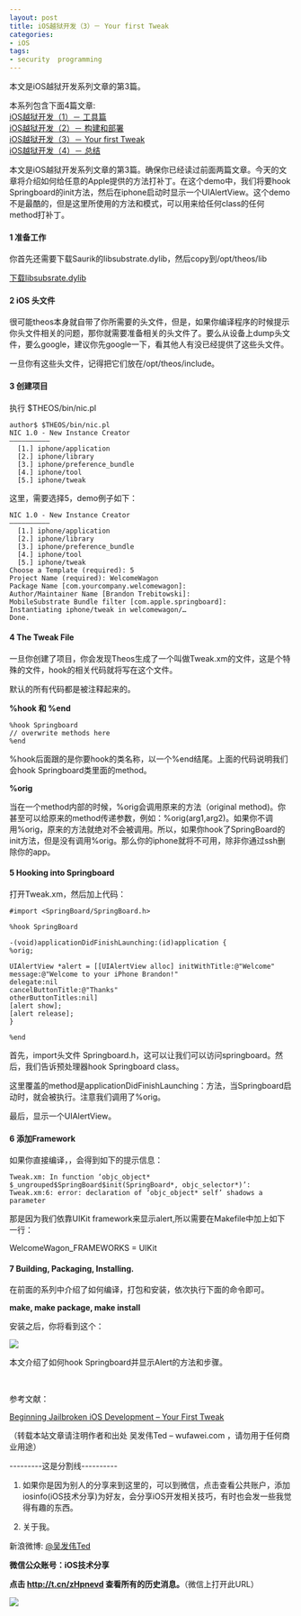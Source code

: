 ```yaml
---
layout: post  
title: iOS越狱开发（3）－ Your first Tweak  
categories:  
- iOS  
tags:    
- security  programming
---   
```

 

本文是iOS越狱开发系列文章的第3篇。

本系列包含下面4篇文章:  
[iOS越狱开发（1）－ 工具篇](http://wufawei.com/2013/08/iOS-jailbroken-programming-1/)        
[iOS越狱开发（2）－ 构建和部署 ](http://wufawei.com/2013/08/iOS-jailbroken-programming-2/)  
[iOS越狱开发（3）－ Your first Tweak](http://wufawei.com/2013/08/iOS-jailbroken-programming-3/)   
[iOS越狱开发（4）－ 总结](http://wufawei.com/2013/08/iOS-jailbroken-programming-4/)



本文是iOS越狱开发系列文章的第3篇。确保你已经读过前面两篇文章。今天的文章将介绍如何给任意的Apple提供的方法打补丁。在这个demo中，我们将要hook Springboard的init方法，然后在iphone启动时显示一个UIAlertView。这个demo不是最酷的，但是这里所使用的方法和模式，可以用来给任何class的任何method打补丁。

#### **1 准备工作**

你首先还需要下载Saurik的libsubstrate.dylib，然后copy到/opt/theos/lib

[下载libsubsrate.dylib](http://www.mediafire.com/?2upm53uzzj0488u)

#### **2 iOS 头文件**

很可能theos本身就自带了你所需要的头文件，但是，如果你编译程序的时候提示你头文件相关的问题，那你就需要准备相关的头文件了。要么从设备上dump头文件，要么google，建议你先google一下，看其他人有没已经提供了这些头文件。

一旦你有这些头文件，记得把它们放在/opt/theos/include。

#### **3 创建项目**

执行
$THEOS/bin/nic.pl

    author$ $THEOS/bin/nic.pl
    NIC 1.0 - New Instance Creator
    ——————————
      [1.] iphone/application
      [2.] iphone/library
      [3.] iphone/preference_bundle
      [4.] iphone/tool
      [5.] iphone/tweak


这里，需要选择5，demo例子如下：

    NIC 1.0 - New Instance Creator
    ——————————
      [1.] iphone/application
      [2.] iphone/library
      [3.] iphone/preference_bundle
      [4.] iphone/tool
      [5.] iphone/tweak
    Choose a Template (required): 5
    Project Name (required): WelcomeWagon 
    Package Name [com.yourcompany.welcomewagon]: 
    Author/Maintainer Name [Brandon Trebitowski]: 
    MobileSubstrate Bundle filter [com.apple.springboard]: 
    Instantiating iphone/tweak in welcomewagon/…
    Done.

#### **4 The Tweak File**

一旦你创建了项目，你会发现Theos生成了一个叫做Tweak.xm的文件，这是个特殊的文件，hook的相关代码就将写在这个文件。

默认的所有代码都是被注释起来的。

**%hook 和 %end**

    %hook Springboard
    // overwrite methods here
    %end

%hook后面跟的是你要hook的类名称，以一个%end结尾。上面的代码说明我们会hook Springboard类里面的method。

**%orig**

当在一个method内部的时候，%orig会调用原来的方法（original method)。你甚至可以给原来的method传递参数，例如：%orig(arg1,arg2)。如果你不调用%orig，原来的方法就绝对不会被调用。所以，如果你hook了SpringBoard的init方法，但是没有调用%orig。那么你的iphone就将不可用，除非你通过ssh删除你的app。



#### 5  Hooking into Springboard ##

打开Tweak.xm，然后加上代码：


    #import <SpringBoard/SpringBoard.h>
    
    %hook SpringBoard
    
    -(void)applicationDidFinishLaunching:(id)application {
    %orig;
    
    UIAlertView *alert = [[UIAlertView alloc] initWithTitle:@"Welcome" 
    message:@"Welcome to your iPhone Brandon!" 
    delegate:nil 
    cancelButtonTitle:@"Thanks" 
    otherButtonTitles:nil]
    [alert show];
    [alert release];
    }
    
    %end


首先，import头文件 Springboard.h，这可以让我们可以访问springboard。然后，我们告诉预处理器hook Springboard class。

这里覆盖的method是applicationDidFinishLaunching：方法，当Springboard启动时，就会被执行。注意我们调用了%orig。

最后，显示一个UIAlertView。



#### 6 添加Framework

如果你直接编译，，会得到如下的提示信息：

    Tweak.xm: In function ‘objc_object* $_ungrouped$SpringBoard$init(SpringBoard*, objc_selector*)’:
    Tweak.xm:6: error: declaration of ‘objc_object* self’ shadows a parameter


那是因为我们依靠UIKit framework来显示alert,所以需要在Makefile中加上如下一行：

WelcomeWagon_FRAMEWORKS = UIKit



#### 7 Building, Packaging, Installing.

在前面的系列中介绍了如何编译，打包和安装，依次执行下面的命令即可。

**make, make package, make install**

安装之后，你将看到这个：

![](http://f.cl.ly/items/3J1W0j0c1F3y081P2D2i/IMG_0001.PNG)

本文介绍了如何hook Springboard并显示Alert的方法和步骤。


<br/>


参考文献：

[Beginning Jailbroken iOS Development – Your First Tweak](http://brandontreb.com/beginning-jailbroken-ios-development-your-first-tweak)


（转载本站文章请注明作者和出处 吴发伟Ted – wufawei.com ，请勿用于任何商业用途）

---------这是分割线----------
<br />

1) 如果你是因为别人的分享来到这里的，可以到微信，点击查看公共账户，添加
   iosinfo(iOS技术分享)为好友，会分享iOS开发相关技巧，有时也会发一些我觉得有趣的东西。

  
2)  关于我。  

新浪微博: [@吴发伟Ted](http://weibo.com/wufawei)

**微信公众账号：iOS技术分享**

 **点击     **<http://t.cn/zHpnevd>**   查看所有的历史消息。**（微信上打开此URL）

                 
![](http://farm3.staticflickr.com/2861/8836295022_023774dd2f_m.jpg)